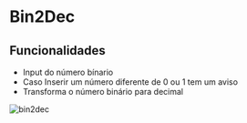 # Bin2Dec

<h2> Funcionalidades </h2>

- Input do número bínario
- Caso Inserir um número diferente de 0 ou 1 tem um aviso
- Transforma o número binário para decimal


![bin2dec](https://user-images.githubusercontent.com/53010824/78510243-4836a180-776a-11ea-83b6-c463d0110a91.png)

